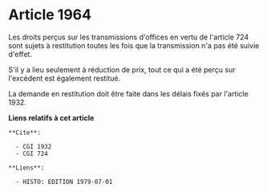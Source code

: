 # Article 1964

Les droits perçus sur les transmissions d'offices en vertu de l'article 724 sont sujets à restitution toutes les fois que la
transmission n'a pas été suivie d'effet.

S'il y a lieu seulement à réduction de prix, tout ce qui a été perçu sur l'excédent est également restitué.

La demande en restitution doit être faite dans les délais fixés par l'article 1932.

**Liens relatifs à cet article**

	**Cite**:

	  - CGI 1932
	  - CGI 724

	**Liens**:

	  - HISTO: EDITION 1979-07-01
